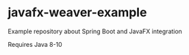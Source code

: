 # javafx-weaver-example
Example repository about Spring Boot and JavaFX integration

Requires Java 8-10
